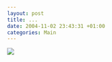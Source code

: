 ```yaml
---
layout: post
title: ...
date: 2004-11-02 23:43:31 +01:00
categories: Main
---
```

<IMG src="http://www.foksuk.nl/imggif.php?i=/upload/d626.gif">
